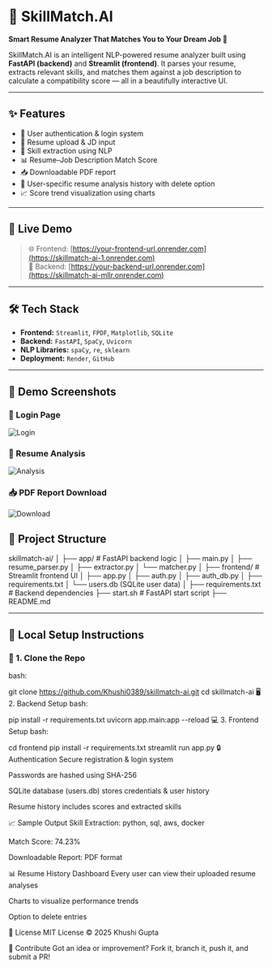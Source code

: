 # 📄 SkillMatch.AI

**Smart Resume Analyzer That Matches You to Your Dream Job 🚀**

SkillMatch.AI is an intelligent NLP-powered resume analyzer built using **FastAPI (backend)** and **Streamlit (frontend)**. It parses your resume, extracts relevant skills, and matches them against a job description to calculate a compatibility score — all in a beautifully interactive UI.

---

## ✨ Features

- 🔐 User authentication & login system
- 📝 Resume upload & JD input
- 🧠 Skill extraction using NLP
- 📊 Resume–Job Description Match Score
- 📥 Downloadable PDF report
- 📜 User-specific resume analysis history with delete option
- 📈 Score trend visualization using charts

---

## 🚀 Live Demo

> 🌐 Frontend: [https://your-frontend-url.onrender.com](https://skillmatch-ai-1.onrender.com)  
> 🔗 Backend: [https://your-backend-url.onrender.com](https://skillmatch-ai-mllr.onrender.com)

---

## 🛠️ Tech Stack

- **Frontend:** `Streamlit`, `FPDF`, `Matplotlib`, `SQLite`
- **Backend:** `FastAPI`, `SpaCy`, `Uvicorn`
- **NLP Libraries:** `spaCy`, `re`, `sklearn`
- **Deployment:** `Render`, `GitHub`

---
## 📸 Demo Screenshots

### 🔐 Login Page  
![Login](login1.png)

### 📝 Resume Analysis  
![Analysis](analyze.png)

### 📥 PDF Report Download  
![Download](pdf.png)


## 📂 Project Structure

skillmatch-ai/
│
├── app/ # FastAPI backend logic
│ ├── main.py
│ ├── resume_parser.py
│ ├── extractor.py
│ └── matcher.py
│
├── frontend/ # Streamlit frontend UI
│ ├── app.py
│ ├── auth.py
│ ├── auth_db.py
│ ├── requirements.txt
│ └── users.db (SQLite user data)
│
├── requirements.txt # Backend dependencies
├── start.sh # FastAPI start script
├── README.md

---

## 🧪 Local Setup Instructions

### 🔧 1. Clone the Repo

bash: 

git clone https://github.com/Khushi0389/skillmatch-ai.git
cd skillmatch-ai
🖥️ 2. Backend Setup
bash:

pip install -r requirements.txt
uvicorn app.main:app --reload
💻 3. Frontend Setup
bash:

cd frontend
pip install -r requirements.txt
streamlit run app.py
🔒 Authentication
Secure registration & login system

Passwords are hashed using SHA-256

SQLite database (users.db) stores credentials & user history

Resume history includes scores and extracted skills

📈 Sample Output
Skill Extraction: python, sql, aws, docker

Match Score: 74.23%

Downloadable Report: PDF format

📊 Resume History Dashboard
Every user can view their uploaded resume analyses

Charts to visualize performance trends

Option to delete entries

🧾 License
MIT License © 2025 Khushi Gupta

🙌 Contribute
Got an idea or improvement? Fork it, branch it, push it, and submit a PR!

